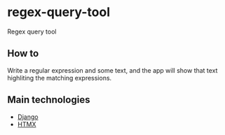 # regex-query-tool
Regex query tool

## How to
Write a regular expression and some text, and the app will show that text highliting the matching expressions.

## Main technologies
- [Django](https://www.djangoproject.com/)
- [HTMX](https://htmx.org/)
